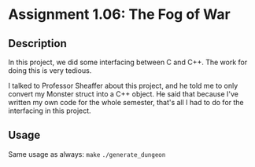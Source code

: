 # Assignment 1.06: The Fog of War

## Description

In this project, we did some interfacing between C and C++. The work for doing
this is very tedious.

I talked to Professor Sheaffer about this project, and he told me to only
convert my Monster struct into a C++ object. He said that because I've written
my own code for the whole semester, that's all I had to do for the interfacing
in this project.

## Usage

Same usage as always:
`make`
`./generate_dungeon`
